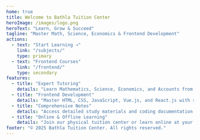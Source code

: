 ```yaml
---
home: true
title: Welcome to Bathla Tuition Center
heroImage: /images/logo.png
heroText: "Learn, Grow & Succeed"
tagline: "Master Math, Science, Economics & Frontend Development"
actions:
  - text: "Start Learning →"
    link: "/subjects/"
    type: primary
  - text: "Frontend Courses"
    link: "/frontend/"
    type: secondary
features:
  - title: "Expert Tutoring"
    details: "Learn Mathematics, Science, Economics, and Accounts from experienced tutors."
  - title: "Frontend Development"
    details: "Master HTML, CSS, JavaScript, Vue.js, and React.js with structured courses."
  - title: "Comprehensive Notes"
    details: "Access detailed study materials and coding documentation for better learning."
  - title: "Online & Offline Learning"
    details: "Join our physical tuition center or learn online at your own pace."
footer: "© 2025 Bathla Tuition Center. All rights reserved."
---
```

